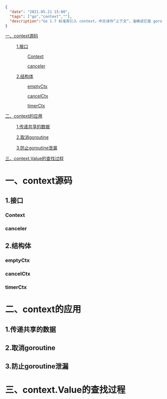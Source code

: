 ```json
{
  "date": "2021.05.21 15:00",
  "tags": ["go","context",""],
  "description":"Go 1.7 标准库引入 context，中文译作“上下文”，准确说它是 goroutine 的上下文，包含 goroutine 的运行状态、环境、现场等信息。context 主要用来在 goroutine 之间传递上下文信息，包括：取消信号、超时时间、截止时间、k-v 等。随着 context 包的引入，标准库中很多接口因此加上了 context 参数，例如 database/sql 包。context 几乎成为了并发控制和超时控制的标准做法。"
}
```
[一、context源码](#jump1)

&emsp; &emsp; [1.接口](#jump1_1)

&emsp; &emsp; &emsp; &emsp; [Context](#jump1_1_1)

&emsp; &emsp; &emsp; &emsp; [canceler](#jump1_1_2)

&emsp; &emsp; [2.结构体](#jump1_2)

&emsp; &emsp; &emsp; &emsp; [emptyCtx](#jump1_2_1)

&emsp; &emsp; &emsp; &emsp; [cancelCtx](#jump1_2_2)

&emsp; &emsp; &emsp; &emsp; [timerCtx](#jump1_2_3)

[二、context的应用](#jump2)

&emsp; &emsp; [1.传递共享的数据](#jump2_1)

&emsp; &emsp; [2.取消goroutine](#jump2_2)

&emsp; &emsp; [3.防止goroutine泄漏](#jump2_3)

[三、context.Value的查找过程](#jump3)

# <span id="jump1">一、context源码</span>

## <span id="jump1_1">1.接口</span>

### <span id="jump1_1_1">Context</span>

### <span id="jump1_1_2">canceler</span>

## <span id="jump1_2">2.结构体</span>

### <span id="jump1_2_1">emptyCtx</span>

### <span id="jump1_2_2">cancelCtx</span>

### <span id="jump1_2_3">timerCtx</span>

# <span id="jump2">二、context的应用</span>

## <span id="jump2_1">1.传递共享的数据</span>

## <span id="jump2_2">2.取消goroutine</span>

## <span id="jump2_3">3.防止goroutine泄漏</span>

# <span id="jump3">三、context.Value的查找过程</span>
